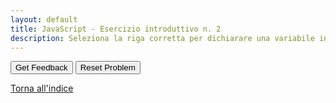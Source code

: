 ```yaml
---
layout: default
title: JavaScript - Esercizio introduttivo n. 2
description: Seleziona la riga corretta per dichiarare una variabile in JavaScript.
---
```


<div id="js_intro-2-sortableTrash" class="sortable-code"></div> 
<div id="js_intro-2-sortable" class="sortable-code"></div> 
<div style="clear:both;"></div> 
<p> 
    <input id="js_intro-2-feedbackLink" value="Get Feedback" type="button" /> 
    <input id="js_intro-2-newInstanceLink" value="Reset Problem" type="button" /> 
</p> 
<script type="text/javascript"> 
(function(){
  var initial = "let myVar = 5\n" +
    "let let = 5; #distractor\n" +
    "let return = 5;  #distractor\n" +
    "let return = 5;  #distractor";
  var parsonsPuzzle = new ParsonsWidget({
    "sortableId": "js_intro-2-sortable",
    "max_wrong_lines": 10,
    "grader": ParsonsWidget._graders.LineBasedGrader,
    "exec_limit": 2500,
    "can_indent": true,
    "x_indent": 50,
    "lang": "en",
    "show_feedback": true,
    "trashId": "js_intro-2-sortableTrash"
  });
  parsonsPuzzle.init(initial);
  parsonsPuzzle.shuffleLines();
  $("#js_intro-2-newInstanceLink").click(function(event){ 
      event.preventDefault(); 
      parsonsPuzzle.shuffleLines(); 
  }); 
  $("#js_intro-2-feedbackLink").click(function(event){ 
      event.preventDefault(); 
      parsonsPuzzle.getFeedback(); 
  }); 
})(); 
</script>

[Torna all'indice](../../../index.markdown)
